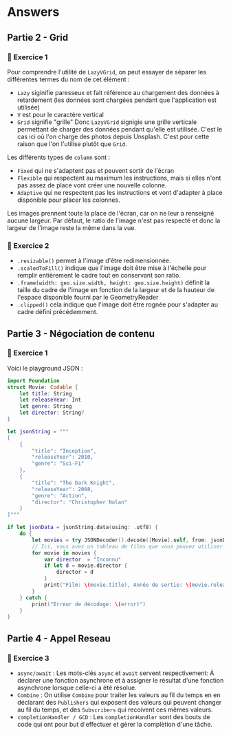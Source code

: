 # Answers
## Partie 2 - Grid
### 🔧 Exercice 1
Pour comprendre l'utilité de `LazyVGrid`, on peut essayer de séparer les différentes termes du nom de cet élément :
- `Lazy` siginifie paresseux et fait référence au chargement des données à retardement (les données sont chargées pendant que l'application est utilisée)
- `V` est pour le caractère vertical
- `Grid` signifie "grille"
Donc `LazyVGrid` signigie une grille verticale permettant de charger des données pendant qu'elle est utilisée.
C'est le cas ici où l'on charge des photos depuis Unsplash. C'est pour cette raison que l'on l'utilise plutôt que `Grid`.

Les différents types de `column` sont :
- `Fixed` qui ne s'adaptent pas et peuvent sortir de l'écran
- `Flexible` qui respectent au maximum les instructions, mais si elles n'ont pas assez de place vont créer une nouvelle colonne.
- `Adaptive` qui ne respectent pas les instructions et vont d'adapter à place disponible pour placer les colonnes.

Les images prennent toute la place de l'écran, car on ne leur a renseigné aucune largeur. Par défaut, le ratio de l'image n'est pas respecté et donc la largeur de l'image reste la même dans la vue.

### 🔧 Exercice 2

- `.resizable()` permet à l'image d'être redimensionnée.
- `.scaledToFill()` indique que l'image doit être mise à l'échelle pour remplir entièrement le cadre tout en conservant son ratio.
- `.frame(width: geo.size.width, height: geo.size.height)` définit la taille du cadre de l'image en fonction de la largeur et de la hauteur de l'espace disponible fourni par le GeometryReader
- `.clipped()` cela indique que l'image doit être rognée pour s'adapter au cadre défini précédemment.

## Partie 3 - Négociation de contenu
### 🔧 Exercice 1
Voici le playground JSON :
```swift
import Foundation
struct Movie: Codable {
    let title: String
    let releaseYear: Int
    let genre: String
    let director: String?
}

let jsonString = """
[
    {
        "title": "Inception",
        "releaseYear": 2010,
        "genre": "Sci-Fi"
    },
    {
        "title": "The Dark Knight",
        "releaseYear": 2008,
        "genre": "Action",
        "director": "Christopher Nolan"
    }
]"""

if let jsonData = jsonString.data(using: .utf8) {
    do {
        let movies = try JSONDecoder().decode([Movie].self, from: jsonData)
        // Ici, vous avez un tableau de films que vous pouvez utiliser.
        for movie in movies {
            var director  = "Inconnu"
            if let d = movie.director {
                director = d
            }
            print("Film: \(movie.title), Année de sortie: \(movie.releaseYear), Genre: \(movie.genre), Réalisateur: \(director)")
        }
    } catch {
        print("Erreur de décodage: \(error)")
    }
}
```
## Partie 4 - Appel Reseau
### 🔧 Exercice 3
- `async/await` : Les mots-clés `async` et `await` servent respectivement: À déclarer une fonction asynchrone et à assigner le résultat d'une fonction asynchrone lorsque celle-ci a été résolue.
- `Combine` : On utilise `Combine` pour traiter les valeurs au fil du temps en en déclarant des `Publishers` qui exposent des valeurs qui peuvent changer au fil du temps, et des `Subscribers` qui recoivent ces mêmes valeurs.
- `completionHandler / GCD` : Les `completionHandler` sont des bouts de code qui ont pour but d'effectuer et gèrer la complètion d'une tâche.
